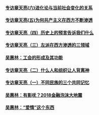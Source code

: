#### [专访章天亮(六)进化论与当前社会变化的关系](../pages/nsc423/n10092036.md?t=01120305)
#### [专访章天亮(五)为何共产主义在西方不断渗透](../pages/nsc423/n10083620.md?t=01120305)
#### [专访章天亮（四）历史上的预言告诉我们什么](../pages/nsc423/n10083606.md?t=01120305)
#### [专访章天亮（三）左派在西方渗透的三领域](../pages/nsc423/n10081115.md?t=01120305)
#### [吴惠林：工会的形成及其功能](../pages/nsc423/n10080633.md?t=01120305)
#### [专访章天亮（二）什么人和组织让人背离神](../pages/nsc423/n10076637.md?t=01120305)
#### [专访章天亮（一）不同民族的三个共同记忆](../pages/nsc423/n10074188.md?t=01120305)
#### [吴惠林：有影呒？2018金融泡沫大地震](../pages/nsc423/n10040534.md?t=01120305)
#### [吴惠林：“爱情”这个东西](../pages/nsc423/n10019423.md?t=01120305)
